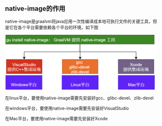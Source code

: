 ## native-image的作用

native-image是graalvm将java应用一次性编译成本地可执行文件的关键工具，但是它在各个平台需要依赖各个平台的环境，如下图

![avatar](../images/WechatIMG619.png)



在linux平台，要使用native-image需要先安装好gcc、glibc-devel、zlib-devel

在windows平台，要使用native-image需要先安装好VisualStudio

在Mac平台，要使用native-image需要先安装好Xcode